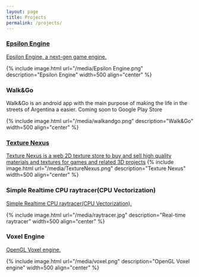 ```yaml
---
layout: page
title: Projects
permalink: /projects/
---
```


<h3><a href="http://imanolfotia.com/epsilon_engine">Epsilon Engine</h3>
<eps id=""><a href="{{ "/epsilon_engine" | prepend: site.baseurl }}">Epsilon Engine, a next-gen game engine.</a></eps>

{% include image.html url="/media/Epsilon Engine.png" description="Epsilon Engine" width=500 align="center" %}

<h3>Walk&Go</h3>
<eps id="#">Walk&Go is an android app with the main purpose of making the life in the streets of Argentina a easier. Coming soon to Google Play Store</eps>

{% include image.html url="/media/walkandgo.png" description="Walk&Go" width=500 align="center" %}

<h3><a href="https://texturenexus.com">Texture Nexus</a></h3>
<eps id=""><a href="{{ "https://texturenexus.com" | prepend: site.baseurl }}">Texture Nexus is a web 2D texture store to buy and sell high quality materials and textures for games and related 3D projects</a></eps>
{% include image.html url="/media/TextureNexus.png" description="Texture Nexus" width=500 align="center" %}


<h3>Simple Realtime CPU raytracer(CPU Vectorization)</h3>
<eps id=""><a href="https://github.com/ImanolFotia/Ray-Tracer">Simple Realtime CPU raytracer(CPU Vectorization).</a></eps>

{% include image.html url="/media/raytracer.jpg" description="Real-time raytracer" width=500 align="center" %}

<h3>Voxel Engine</h3>
<eps id=""><a href="https://github.com/ImanolFotia/Octree">OpenGL Voxel engine.</a></eps>

{% include image.html url="/media/voxel.png" description="OpenGL Voxel engine" width=500 align="center" %}

